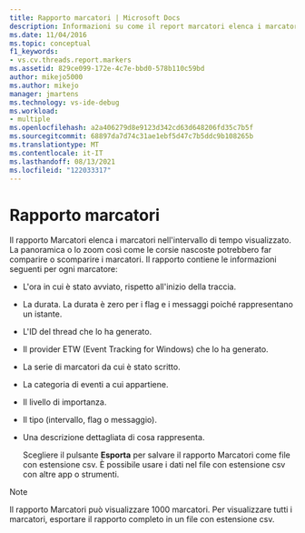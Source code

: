```yaml
---
title: Rapporto marcatori | Microsoft Docs
description: Informazioni su come il report marcatori elenca i marcatori nell'intervallo di tempo visualizzato e su come la panoramica o lo zoom potrebbe causare la visualizzazione o la scomparsa dei marcatori.
ms.date: 11/04/2016
ms.topic: conceptual
f1_keywords:
- vs.cv.threads.report.markers
ms.assetid: 829ce099-172e-4c7e-bbd0-578b110c59bd
author: mikejo5000
ms.author: mikejo
manager: jmartens
ms.technology: vs-ide-debug
ms.workload:
- multiple
ms.openlocfilehash: a2a406279d8e9123d342cd63d648206fd35c7b5f
ms.sourcegitcommit: 68897da7d74c31ae1ebf5d47c7b5ddc9b108265b
ms.translationtype: MT
ms.contentlocale: it-IT
ms.lasthandoff: 08/13/2021
ms.locfileid: "122033317"
---
```

# <a name="markers-report"></a>Rapporto marcatori
Il rapporto Marcatori elenca i marcatori nell'intervallo di tempo visualizzato.  La panoramica o lo zoom così come le corsie nascoste potrebbero far comparire o scomparire i marcatori. Il rapporto contiene le informazioni seguenti per ogni marcatore:

- L'ora in cui è stato avviato, rispetto all'inizio della traccia.

- La durata. La durata è zero per i flag e i messaggi poiché rappresentano un istante.

- L'ID del thread che lo ha generato.

- Il provider ETW (Event Tracking for Windows) che lo ha generato.

- La serie di marcatori da cui è stato scritto.

- La categoria di eventi a cui appartiene.

- Il livello di importanza.

- Il tipo (intervallo, flag o messaggio).

- Una descrizione dettagliata di cosa rappresenta.

  Scegliere il pulsante **Esporta** per salvare il rapporto Marcatori come file con estensione csv. È possibile usare i dati nel file con estensione csv con altre app o strumenti.

> [!NOTE]
> Il rapporto Marcatori può visualizzare 1000 marcatori. Per visualizzare tutti i marcatori, esportare il rapporto completo in un file con estensione csv.